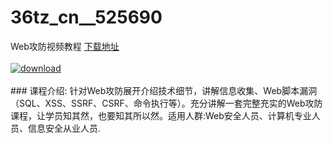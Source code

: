 # 36tz_cn__525690
Web攻防视频教程
[下载地址](http://www.36tz.cn/article/525690 "下载地址")
<br/></br>[![download](http://36tz.cn/muke_img/2019_07_356-1.jpg "下载地址")](http://www.36tz.cn/article/525690 "下载地址")
<br/></br>### 课程介绍:
针对Web攻防展开介绍技术细节，讲解信息收集、Web脚本漏洞（SQL、XSS、SSRF、CSRF、命令执行等）。充分讲解一套完整充实的Web攻防课程，让学员知其然，也要知其所以然。适用人群:Web安全人员、计算机专业人员、信息安全从业人员.


 

